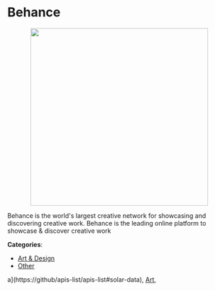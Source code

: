 # Behance
<p align="center">
    <img width="400" src="https://raw.githubusercontent.com/apis-list/apis-list/apis/behance/logo_256x256.png" />
</p>

Behance is the world's largest creative network for showcasing and discovering creative work. Behance is the leading online platform to showcase & discover creative work



**Categories**:
- [Art & Design](https://github.com/apis-list/apis-list#art-and-design)
- [Other](https://github.com/apis-list/apis-list#other)



a](https://github/apis-list/apis-list#solar-data), [Art](https://github/apis-list/apis-list#art),



